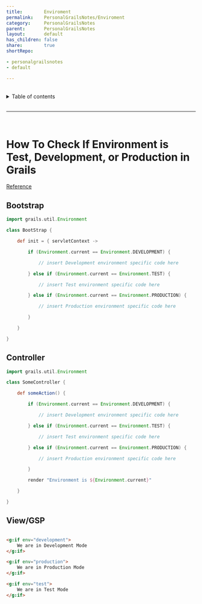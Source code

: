 ```yaml
---
title:        Enviroment
permalink:    PersonalGrailsNotes/Enviroment
category:     PersonalGrailsNotes
parent:       PersonalGrailsNotes
layout:       default
has_children: false
share:        true
shortRepo:

- personalgrailsnotes
- default

---
```


<br/>    

<details markdown="block">    
<summary>    
Table of contents    
</summary>    
{: .text-delta }    
1. TOC    
{:toc}    
</details>    

<br/>    

***    

<br/>    

# How To Check If Environment is Test, Development, or Production in Grails

[Reference](http://grails.asia/how-to-check-if-environment-is-test-development-or-production-in-grails)

## Bootstrap

```groovy    
import grails.util.Environment

class BootStrap {

    def init = { servletContext ->

        if (Environment.current == Environment.DEVELOPMENT) {

            // insert Development environment specific code here     

        } else if (Environment.current == Environment.TEST) {

            // insert Test environment specific code here     

        } else if (Environment.current == Environment.PRODUCTION) {

            // insert Production environment specific code here     

        }

    }

}    
```    

## Controller

```groovy     
import grails.util.Environment

class SomeController {

    def someAction() {

        if (Environment.current == Environment.DEVELOPMENT) {

            // insert Development environment specific code here     

        } else if (Environment.current == Environment.TEST) {

            // insert Test environment specific code here     

        } else if (Environment.current == Environment.PRODUCTION) {

            // insert Production environment specific code here     

        }

        render "Environment is ${Environment.current}"

    }

}     
```    

## View/GSP

```html    

<g:if env="development">
    We are in Development Mode
</g:if>

<g:if env="production">
    We are in Production Mode
</g:if>

<g:if env="test">
    We are in Test Mode
</g:if>     
```